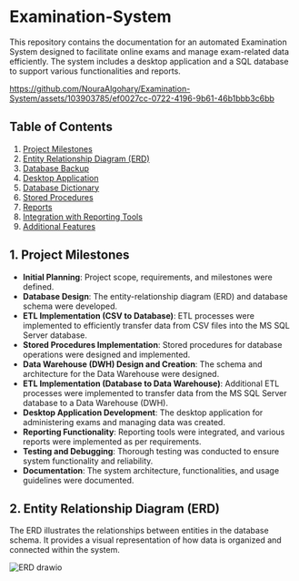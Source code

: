 # Examination-System

This repository contains the documentation for an automated Examination System designed to facilitate online exams and manage exam-related data efficiently. The system includes a desktop application and a SQL database to support various functionalities and reports.

https://github.com/NouraAlgohary/Examination-System/assets/103903785/ef0027cc-0722-4196-9b61-46b1bbb3c6bb

## Table of Contents
1. [Project Milestones](#project-milestones)
2. [Entity Relationship Diagram (ERD)](#entity-relationship-diagram-erd)
3. [Database Backup](#database-backup)
4. [Desktop Application](#desktop-application)
5. [Database Dictionary](#database-dictionary)
6. [Stored Procedures](#stored-procedures)
7. [Reports](#reports)
8. [Integration with Reporting Tools](#integration-with-reporting-tools)
9. [Additional Features](#additional-features)

## 1. Project Milestones
- **Initial Planning**: Project scope, requirements, and milestones were defined.
- **Database Design**: The entity-relationship diagram (ERD) and database schema were developed.
- **ETL Implementation (CSV to Database)**: ETL processes were implemented to efficiently transfer data from CSV files into the MS SQL Server database.
- **Stored Procedures Implementation**: Stored procedures for database operations were designed and implemented.
- **Data Warehouse (DWH) Design and Creation**: The schema and architecture for the Data Warehouse were designed.
- **ETL Implementation (Database to Data Warehouse)**: Additional ETL processes were implemented to transfer data from the MS SQL Server database to a Data Warehouse (DWH).
- **Desktop Application Development**: The desktop application for administering exams and managing data was created.
- **Reporting Functionality**: Reporting tools were integrated, and various reports were implemented as per requirements.
- **Testing and Debugging**: Thorough testing was conducted to ensure system functionality and reliability.
- **Documentation**: The system architecture, functionalities, and usage guidelines were documented.


## 2. Entity Relationship Diagram (ERD)
The ERD illustrates the relationships between entities in the database schema. It provides a visual representation of how data is organized and connected within the system.

![ERD drawio](https://github.com/NouraAlgohary/Examination-System/assets/103903785/13aeb2b8-80d1-4342-8f87-ab8f43337524)

